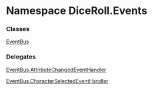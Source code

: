 # <a id="DiceRoll_Events"></a> Namespace DiceRoll.Events

### Classes

 [EventBus](DiceRoll.Events.EventBus.md)

### Delegates

 [EventBus.AttributeChangedEventHandler](DiceRoll.Events.EventBus.AttributeChangedEventHandler.md)

 [EventBus.CharacterSelectedEventHandler](DiceRoll.Events.EventBus.CharacterSelectedEventHandler.md)

